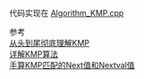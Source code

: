 



代码实现在 [Algorithm_KMP.cpp](../C++_Code/Algorithm_KMP.cpp)

参考  
[从头到尾彻底理解KMP](http://blog.csdn.net/v_july_v/article/details/7041827)  
[详解KMP算法](http://www.cnblogs.com/yjiyjige/p/3263858.html)  
[手算KMP匹配的Next值和Nextval值](https://www.slyar.com/blog/kmp-next-nextval.html)  

